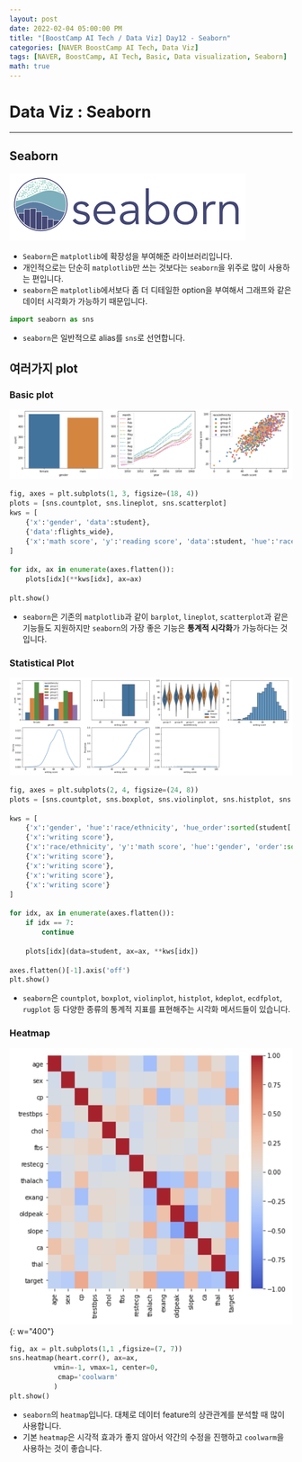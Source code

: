```yaml
---
layout: post
date: 2022-02-04 05:00:00 PM
title: "[BoostCamp AI Tech / Data Viz] Day12 - Seaborn"
categories: [NAVER BoostCamp AI Tech, Data Viz]
tags: [NAVER, BoostCamp, AI Tech, Basic, Data visualization, Seaborn]
math: true
---
```

# Data Viz : Seaborn

---

## Seaborn

![](/image/boostcamp/viz/seaborn.png)

- `Seaborn`은 `matplotlib`에 확장성을 부여해준 라이브러리입니다.
- 개인적으로는 단순히 `matplotlib`만 쓰는 것보다는 `seaborn`을 위주로 많이 사용하는 편입니다.
- `seaborn`은 `matplotlib`에서보다 좀 더 디테일한 option을 부여해서 그래프와 같은 데이터 시각화가 가능하기 때문입니다.

```python
import seaborn as sns
```

- `seaborn`은 일반적으로 alias를 `sns`로 선언합니다.

## 여러가지 plot

### Basic plot

![](/image/boostcamp/viz/basic_plot.png)

```python
fig, axes = plt.subplots(1, 3, figsize=(18, 4))
plots = [sns.countplot, sns.lineplot, sns.scatterplot]
kws = [
    {'x':'gender', 'data':student},
    {'data':flights_wide},
    {'x':'math score', 'y':'reading score', 'data':student, 'hue':'race/ethnicity',}
]

for idx, ax in enumerate(axes.flatten()):
    plots[idx](**kws[idx], ax=ax)
    
plt.show()
```

- `seaborn`은 기존의 `matplotlib`과 같이 `barplot`, `lineplot`, `scatterplot`과 같은 기능들도 지원하지만 `seaborn`의 가장 좋은 기능은 **통계적 시각화**가 가능하다는 것입니다.

### Statistical Plot

![](/image/boostcamp/viz/seaborn2.png)

```python
fig, axes = plt.subplots(2, 4, figsize=(24, 8))
plots = [sns.countplot, sns.boxplot, sns.violinplot, sns.histplot, sns.kdeplot, sns.ecdfplot, sns.rugplot]

kws = [
    {'x':'gender', 'hue':'race/ethnicity', 'hue_order':sorted(student['race/ethnicity'].unique()) },
    {'x':'writing score'},
    {'x':'race/ethnicity', 'y':'math score', 'hue':'gender', 'order':sorted(student['race/ethnicity'].unique())},
    {'x':'writing score'},
    {'x':'writing score'},
    {'x':'writing score'},
    {'x':'writing score'}
]

for idx, ax in enumerate(axes.flatten()):
    if idx == 7:
        continue
    
    plots[idx](data=student, ax=ax, **kws[idx])

axes.flatten()[-1].axis('off')
plt.show()
```

- `seaborn`은 `countplot`, `boxplot`, `violinplot`, `histplot`, `kdeplot`, `ecdfplot`, `rugplot` 등 다양한 종류의 통계적 지표를 표현해주는 시각화 메서드들이 있습니다.

### Heatmap

![](/image/boostcamp/viz/heatmap.png){: w="400"}

```python
fig, ax = plt.subplots(1,1 ,figsize=(7, 7))
sns.heatmap(heart.corr(), ax=ax,
           vmin=-1, vmax=1, center=0,
            cmap='coolwarm'
           )
plt.show()
```

- `seaborn`의 `heatmap`입니다. 대체로 데이터 feature의 상관관계를 분석할 때 많이 사용합니다.
- 기본 `heatmap`은 시각적 효과가 좋지 않아서 약간의 수정을 진행하고 `coolwarm`을 사용하는 것이 좋습니다.
